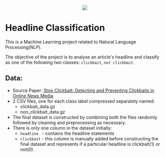 <p align="center">
    <image src="images/cover.jpg">
</p>

# Headline Classification

This is a Machine Learning project related to Natural Language Processing(NLP). 
    
The objective of the project is to analyse an article's headline and classify as one of the following two classes: `clickbait`, `not clickbait`.

## Data:
- Source Paper: [Stop Clickbait: Detecting and Preventing Clickbaits in Online News Media](https://github.com/bhargaviparanjape/clickbait)
- 2 CSV files, one for each class label compressed separately named:
    - clickbait_data.gz
    - non_clickbait_data.gz
- The final dataset is constructed by combining both the files randomly followed by cleaning and preprocessing as necessary.
- There is only one column in the dataset initially:
    - `headline` &nbsp;&nbsp;- contains the headline statements
    - `clickbait` - this column is manually added before constructing the final dataset and represents if a particular headline is clickbait(1) or not(0).
    
